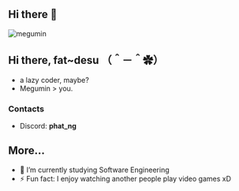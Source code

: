 ## Hi there 👋

![megumin](https://imgur.com/vEJpfff.gif)
## Hi there, fat~desu （＾－＾✿）
- a lazy coder, maybe?
- Megumin > you.
### Contacts
- Discord: **phat_ng**

## More...
- 🔭 I’m currently studying Software Engineering
- ⚡ Fun fact: I enjoy watching another people play video games xD
